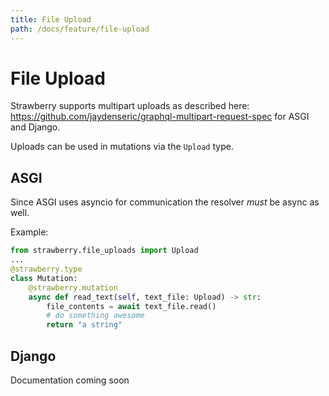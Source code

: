 ```yaml
---
title: File Upload
path: /docs/feature/file-upload
---
```


# File Upload

Strawberry supports multipart uploads as described here: https://github.com/jaydenseric/graphql-multipart-request-spec for ASGI and Django.

Uploads can be used in mutations via the `Upload` type.

## ASGI

Since ASGI uses asyncio for communication the resolver _must_ be async as well.

Example:

```python
from strawberry.file_uploads import Upload
...
@strawberry.type
class Mutation:
    @strawberry.mutation
    async def read_text(self, text_file: Upload) -> str:
        file_contents = await text_file.read()
        # do something awesome
        return "a string"
```

## Django

Documentation coming soon
